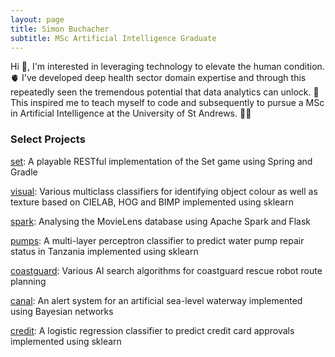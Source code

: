 ```yaml
---
layout: page
title: Simon Buchacher
subtitle: MSc Artificial Intelligence Graduate
---
```


Hi 👋, I'm interested in leveraging technology to elevate the human condition. 🫀 I've developed deep health sector domain expertise and through this repeatedly seen the tremendous potential that data analytics can unlock. 🚀 This inspired me to teach myself to code and subsequently to pursue a MSc in Artificial Intelligence at the University of St Andrews. 👨‍🏫

### Select Projects

[set](https://github.com/buchacher/set): A playable RESTful implementation of the Set game using Spring and Gradle

[visual](https://github.com/buchacher/visual): Various multiclass classifiers for identifying object colour as well as texture based on CIELAB, HOG and BIMP implemented using sklearn

[spark](https://github.com/buchacher/spark): Analysing the MovieLens database using Apache Spark and Flask

[pumps](https://github.com/buchacher/pumps): A multi-layer perceptron classifier to predict water pump repair status in Tanzania implemented using sklearn

[coastguard](https://github.com/buchacher/coastguard): Various AI search algorithms for coastguard rescue robot route planning

[canal](https://github.com/buchacher/canal): An alert system for an artificial sea-level waterway implemented using Bayesian networks

[credit](https://github.com/buchacher/credit): A logistic regression classifier to predict credit card approvals implemented using sklearn
